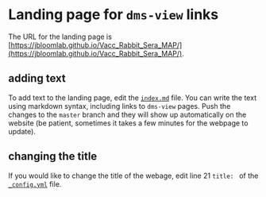 # Landing page for `dms-view` links

The URL for the landing page is [https://jbloomlab.github.io/Vacc_Rabbit_Sera_MAP/](https://jbloomlab.github.io/Vacc_Rabbit_Sera_MAP/).

## adding text

To add text to the landing page, edit the [`index.md`](index.md) file.
You can write the text using markdown syntax, including links to `dms-view` pages.
Push the changes to the `master` branch and they will show up automatically on the website (be patient, sometimes it takes a few minutes for the webpage to update).

## changing the title

If you would like to change the title of the webage, edit line 21 `title: ` of the [`_config.yml`](_config.yml) file.

